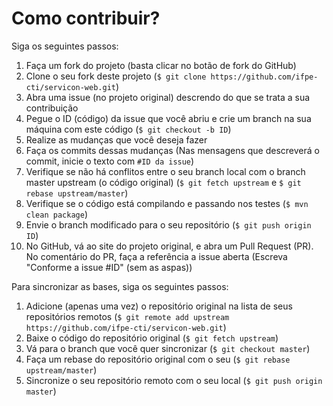 
# Como contribuir?

Siga os seguintes passos:

1. Faça um fork do projeto (basta clicar no botão de fork do GitHub)
2. Clone o seu fork deste projeto (`$ git clone https://github.com/ifpe-cti/servicon-web.git`)
3. Abra uma issue (no projeto original) descrendo do que se trata a sua
contribuição
4. Pegue o ID (código) da issue que você abriu e crie um branch na sua máquina
com este código (`$ git checkout -b ID`)
5. Realize as mudanças que você deseja fazer
6. Faça os commits dessas mudanças (Nas mensagens que descreverá o commit,
inicie o texto com `#ID da issue`)
7. Verifique se não há conflitos entre o seu branch local com o branch master
upstream (o código original) (`$ git fetch upstream` e `$ git rebase
upstream/master`)
8. Verifique se o código está compilando e passando nos testes (`$ mvn clean
package`)
9. Envie o branch modificado para o seu repositório (`$ git push origin ID`)
10. No GitHub, vá ao site do projeto original, e abra um Pull Request (PR). No
comentário do PR, faça a referência a issue aberta (Escreva "Conforme a issue
#ID" (sem as aspas))

Para sincronizar as bases, siga os seguintes passos:

1. Adicione (apenas uma vez) o repositório original na lista de seus
repositórios remotos (`$ git remote add upstream
https://github.com/ifpe-cti/servicon-web.git`)
2. Baixe o código do repositório original (`$ git fetch upstream`)
3. Vá para o branch que você quer sincronizar (`$ git checkout master`)
4. Faça um rebase do repositório original com o seu (`$ git rebase
upstream/master`)
5. Sincronize o seu repositório remoto com o seu local (`$ git push origin
master`)

